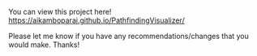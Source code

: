 You can view this project here! https://aikamboparai.github.io/PathfindingVisualizer/

Please let me know if you have any recommendations/changes that you would make. Thanks!
